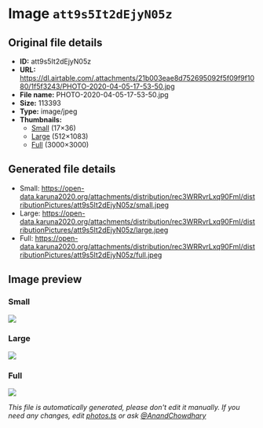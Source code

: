 # Image `att9s5It2dEjyN05z`

## Original file details

- **ID:** att9s5It2dEjyN05z
- **URL:** https://dl.airtable.com/.attachments/21b003eae8d752695092f5f09f9f1080/1f5f3243/PHOTO-2020-04-05-17-53-50.jpg
- **File name:** PHOTO-2020-04-05-17-53-50.jpg
- **Size:** 113393
- **Type:** image/jpeg
- **Thumbnails:**
  - [Small](https://dl.airtable.com/.attachmentThumbnails/411bfcee3ada3fb832fd62ca5ed1a4fb/b9a35aab) (17×36)
  - [Large](https://dl.airtable.com/.attachmentThumbnails/9b0a72fca48da0d2a86c72b630e4168d/561d5bf8) (512×1083)
  - [Full](https://dl.airtable.com/.attachmentThumbnails/12996a99bffbe2d94c49d1f70fbbc8d3/3141b230) (3000×3000)

## Generated file details

- Small: https://open-data.karuna2020.org/attachments/distribution/rec3WRRvrLxq90FmI/distributionPictures/att9s5It2dEjyN05z/small.jpeg
- Large: https://open-data.karuna2020.org/attachments/distribution/rec3WRRvrLxq90FmI/distributionPictures/att9s5It2dEjyN05z/large.jpeg
- Full: https://open-data.karuna2020.org/attachments/distribution/rec3WRRvrLxq90FmI/distributionPictures/att9s5It2dEjyN05z/full.jpeg

## Image preview

### Small

![](https://open-data.karuna2020.org/attachments/distribution/rec3WRRvrLxq90FmI/distributionPictures/att9s5It2dEjyN05z/small.jpeg)

### Large

![](https://open-data.karuna2020.org/attachments/distribution/rec3WRRvrLxq90FmI/distributionPictures/att9s5It2dEjyN05z/large.jpeg)

### Full

![](https://open-data.karuna2020.org/attachments/distribution/rec3WRRvrLxq90FmI/distributionPictures/att9s5It2dEjyN05z/full.jpeg)

_This file is automatically generated, please don't edit it manually. If you need any changes, edit [photos.ts](/photos.ts) or ask [@AnandChowdhary](https://github.com/AnandChowdhary)_
